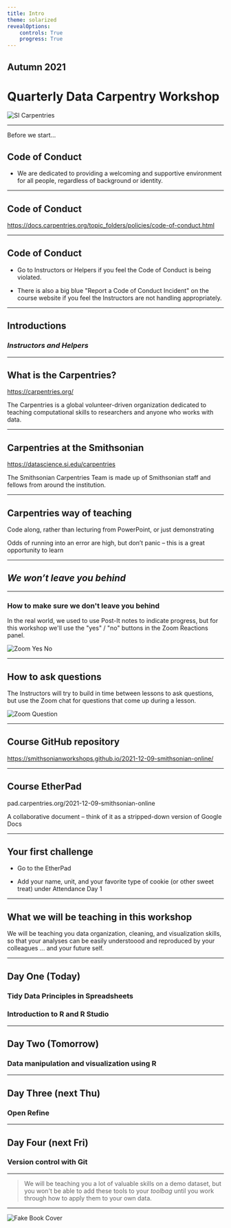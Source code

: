 ```yaml
---
title: Intro
theme: solarized
revealOptions:
    controls: True
    progress: True
---
```


## Autumn 2021 
# Quarterly Data Carpentry Workshop

![SI Carpentries](images/si_carpentries.png)

---

Before we start...

## Code of Conduct

* We are dedicated to providing a welcoming and supportive environment for all people, regardless of background or identity.

---

## Code of Conduct

https://docs.carpentries.org/topic_folders/policies/code-of-conduct.html

---

## Code of Conduct

* Go to Instructors or Helpers if you feel the Code of Conduct is being violated.

* There is also a big blue "Report a Code of Conduct Incident" on the course website if you feel the Instructors are not handling appropriately.

---

## Introductions

### *Instructors and Helpers*

---

## What is the Carpentries?

https://carpentries.org/

The Carpentries is a global volunteer-driven organization dedicated to teaching computational skills to researchers and anyone who works with data.

---

## Carpentries at the Smithsonian

https://datascience.si.edu/carpentries

The Smithsonian Carpentries Team is made up of Smithsonian staff and fellows from around the institution.

---

## Carpentries way of teaching

Code along, rather than lecturing from PowerPoint, or just demonstrating

Odds of running into an error are high, but don’t panic – this is a great opportunity to learn

---

## ***We won’t leave you behind***

---

### How to make sure we don't leave you behind

In the real world, we used to use Post-It notes to indicate progress, but for this workshop we'll use the "yes" / "no" buttons in the Zoom Reactions panel.

![Zoom Yes No](images/zoom_screenshot.png)

---

## How to ask questions

The Instructors will try to build in time between lessons to ask questions, but use the Zoom chat for questions that come up during a lesson.

![Zoom Question](images/zoom_chat.png)

---

## Course GitHub repository

https://smithsonianworkshops.github.io/2021-12-09-smithsonian-online/

---

## Course EtherPad

pad.carpentries.org/2021-12-09-smithsonian-online 

A collaborative document – think of it as a stripped-down version of Google Docs

---

## Your first challenge

* Go to the EtherPad

* Add your name, unit, and your favorite type of cookie (or other sweet treat) under Attendance Day 1

---

## What we will be teaching in this workshop

We will be teaching you data organization, cleaning, and visualization skills, so that your analyses can be easily understoood and reproduced by your colleagues ... and your future self.

---

## Day One (Today)

### Tidy Data Principles in Spreadsheets
### Introduction to R and R Studio

---

## Day Two (Tomorrow)

### Data manipulation and visualization using R

---

## Day Three (next Thu)

### Open Refine


---

## Day Four (next Fri)

### Version control with Git


---

> We will be teaching you a lot of valuable skills on a demo dataset, but you won't be able to add these tools to your *toolbag* until you work through how to apply them to your own data.

---

![Fake Book Cover](images/changing_stuff.jpg)

